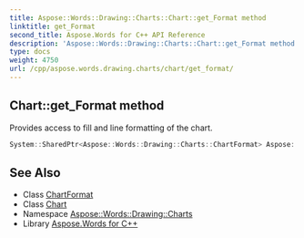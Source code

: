 ```yaml
---
title: Aspose::Words::Drawing::Charts::Chart::get_Format method
linktitle: get_Format
second_title: Aspose.Words for C++ API Reference
description: 'Aspose::Words::Drawing::Charts::Chart::get_Format method. Provides access to fill and line formatting of the chart in C++.'
type: docs
weight: 4750
url: /cpp/aspose.words.drawing.charts/chart/get_format/
---
```

## Chart::get_Format method


Provides access to fill and line formatting of the chart.

```cpp
System::SharedPtr<Aspose::Words::Drawing::Charts::ChartFormat> Aspose::Words::Drawing::Charts::Chart::get_Format()
```

## See Also

* Class [ChartFormat](../../chartformat/)
* Class [Chart](../)
* Namespace [Aspose::Words::Drawing::Charts](../../)
* Library [Aspose.Words for C++](../../../)
